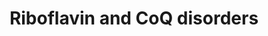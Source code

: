 ---
annotations:
- id: DOID:0070239
  parent: genetic disease
  type: Disease Ontology
  value: primary coenzyme Q10 deficiency 2
- id: DOID:0050694
  type: Disease Ontology
  value: Brown-Vialetto-Van Laere syndrome
- id: DOID:0080632
  parent: genetic disease
  type: Disease Ontology
  value: Fazio-Londe disease
- id: DOID:0070240
  parent: genetic disease
  type: Disease Ontology
  value: primary coenzyme Q10 deficiency 3
- id: DOID:0070238
  parent: genetic disease
  type: Disease Ontology
  value: primary coenzyme Q10 deficiency 1
- id: DOID:0050730
  parent: genetic disease
  type: Disease Ontology
  value: coenzyme Q10 deficiency disease
- id: DOID:0070241
  parent: genetic disease
  type: Disease Ontology
  value: primary coenzyme Q10 deficiency 4
- id: PW:0000137
  parent: classic metabolic pathway
  type: Pathway Ontology
  value: riboflavin metabolic pathway
- id: DOID:8454
  parent: disease of metabolism
  type: Disease Ontology
  value: riboflavin deficiency
- id: DOID:0080786
  parent: genetic disease
  type: Disease Ontology
  value: Brown-Vialetto-Van Laere syndrome 2
- id: DOID:0070243
  parent: genetic disease
  type: Disease Ontology
  value: primary coenzyme Q10 deficiency 6
- id: DOID:0070242
  parent: genetic disease
  type: Disease Ontology
  value: primary coenzyme Q10 deficiency 5
- id: DOID:0080785
  parent: genetic disease
  type: Disease Ontology
  value: Brown-Vialetto-Van Laere syndrome 1
- id: PW:0000142
  parent: classic metabolic pathway
  type: Pathway Ontology
  value: ubiquinone biosynthetic pathway
authors:
- DeSl
- Egonw
- Finterly
- Fehrhart
communities:
- RareDiseases
- IEM
description: Riboflavin (aka Vitamin B2) is used as molecular precursor for the formation
  of FAD and FMN, which are both essential cofactors in beta-oxidation, branched-chain-amino-acid
  catabolism and the mitochondrial electron transport of the TCA cycle.  Coenzyme
  Q10 (aka ubiquinone or CoQ10) functions as a electron carrier, antioxidant and influences
  pyrimidine metabolism directly.  This pathway was inspired by Chapter 16 (ed. 4)
  from the book of Blau (ISBN 3642403360 (978-3642403361)).
last-edited: 2021-11-30
organisms:
- Homo sapiens
redirect_from:
- /index.php/Pathway:WP5037
- /instance/WP5037
revision: null
schema-jsonld:
- '@context': https://schema.org/
  '@id': https://wikipathways.github.io/pathways/WP5037.html
  '@type': Dataset
  creator:
    '@type': Organization
    name: WikiPathways
  description: Riboflavin (aka Vitamin B2) is used as molecular precursor for the
    formation of FAD and FMN, which are both essential cofactors in beta-oxidation,
    branched-chain-amino-acid catabolism and the mitochondrial electron transport
    of the TCA cycle.  Coenzyme Q10 (aka ubiquinone or CoQ10) functions as a electron
    carrier, antioxidant and influences pyrimidine metabolism directly.  This pathway
    was inspired by Chapter 16 (ed. 4) from the book of Blau (ISBN 3642403360 (978-3642403361)).
  keywords:
  - 6 IPP
  - 6 PP
  - 7 IPP
  - 7 PP
  - AMP
  - APTX
  - CABC1
  - CETF
  - COQ2
  - 'COQ6 '
  - 'COQ7 '
  - 'COQ9 '
  - CoQ10
  - DHB
  - DHDB
  - DMPhOH
  - DMQ10H2
  - DeMQ10H2
  - ETFA
  - ETFB
  - ETFDH
  - ETFDH gene
  - FAD
  - 'FAD '
  - FADH2
  - FMN
  - Farnesyl-PP
  - 'Fe2+ '
  - MDMQ10H2
  - MHDB
  - Mevalonate
  - OXPHOS
  - One carbon
  - PDSS1
  - PDSS2
  - PHB
  - PPi
  - Pyrimidine metabolism
  - Q10H2
  - RIB
  - 'Riboflavin '
  - SLC52A1
  - SLC52A2
  - SLC52A3
  - a ubiquinol
  - a ubiquinone
  - all-E-10PrP2
  - and related disorders
  - kinase
  - metabolism
  - pathway
  - prenyl-PP
  - synthetase
  - trans-deca
  - trans-nona
  license: CC0
  name: Riboflavin and CoQ disorders
seo: CreativeWork
title: Riboflavin and CoQ disorders
wpid: WP5037
---